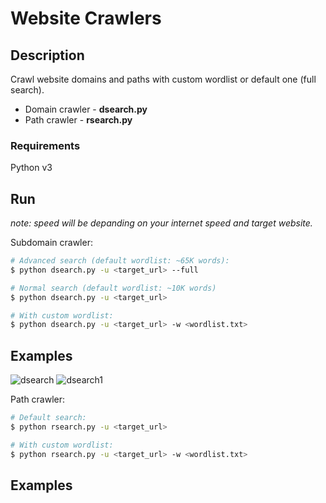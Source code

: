 # Website Crawlers

## Description
Crawl website domains and paths with custom wordlist or default one (full search).

<ul>
    <li>Domain crawler - <b>dsearch.py</b></li>
    <li>Path crawler - <b>rsearch.py</b></li>
</ul>

### Requirements
Python v3

## Run

<i>note: speed will be depanding on your internet speed and target website.</i>

Subdomain crawler:
```sh
# Advanced search (default wordlist: ~65K words):
$ python dsearch.py -u <target_url> --full

# Normal search (default wordlist: ~10K words)
$ python dsearch.py -u <target_url>

# With custom wordlist:
$ python dsearch.py -u <target_url> -w <wordlist.txt>
```

## Examples
![dsearch](https://user-images.githubusercontent.com/53910160/234993431-08189f0c-e199-4879-9f19-e718568adf42.png)
![dsearch1](https://user-images.githubusercontent.com/53910160/234994487-952c6542-014e-4c1b-9d9a-db82a976bd28.png)


Path crawler:
```sh
# Default search:
$ python rsearch.py -u <target_url>

# With custom wordlist:
$ python rsearch.py -u <target_url> -w <wordlist.txt>
```

## Examples